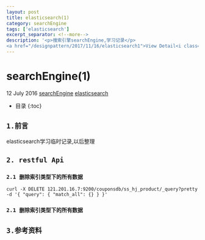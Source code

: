 ```yaml
---
layout: post
title: elasticsearch(1)
category: searchEngine
tags: ['elasticsearch']
excerpt_separator: <!--more-->
description: '<p>搜索引擎searchEngine,学习记录</p>
<a href="/designpattern/2017/11/16/elasticsearch1">View Detail<i class="fa fa-angle-right"></i></a>'
---
```

<!--more-->
<div class="article-wrap">
    <h1 id="t1" class="article-title">searchEngine(1)</h1><!--标题-->
    <p class="article-attrs">
        <span><i class="fa fa-clock-o"></i>12 July 2016</span>
        <span><i class="fa fa-book"></i><a href="/categories/searchEngine">searchEngine</a></span><!--分类-->
        <span><i class="fa fa-tags"></i><a href="/tags/elasticsearch"> elasticsearch</a></span><!--标签-->
    </p>
 </div>
 
 * 目录
 {:toc}

##  `1.前言`

elasticsearch学习临时记录,以后整理

##  `2. restful Api`

### `2.1 删除索引类型下的所有数据`

    curl -X DELETE 121.201.16.7:9200/couponsdb/ss_hj_product/_query?pretty -d '{ "query": { "match_all": {} } }'

### `2.1 删除索引类型下的所有数据`


## `3.参考资料`








